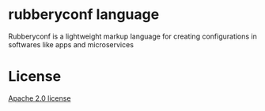 # rubberyconf language

Rubberyconf is a lightweight markup language for creating configurations in softwares like apps and microservices

# License

[Apache 2.0 license](./LICENSE)

